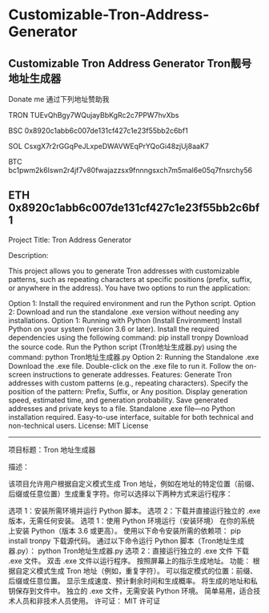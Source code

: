 # Customizable-Tron-Address-Generator
Customizable Tron Address Generator Tron靓号地址生成器
-----------------------------------------------------------
Donate me 通过下列地址赞助我

TRON TUEvQhBgy7WQujayBbKgRc2c7PPW7hvXbs

BSC 0x8920c1abb6c007de131cf427c1e23f55bb2c6bf1

SOL CsxgX7r2rGGqPeJLxpeDWAVWEqPrYQoGi48zjUj8aaK7

BTC bc1pwm2k6lswn2r4jf7v80fwajazzsx9fnnngsxch7m5mal6e05q7fnsrchy56

ETH 0x8920c1abb6c007de131cf427c1e23f55bb2c6bf1
-----------------------------------------------------------
Project Title: Tron Address Generator

Description:

This project allows you to generate Tron addresses with customizable patterns, such as repeating characters at specific positions (prefix, suffix, or anywhere in the address). You have two options to run the application:

Option 1: Install the required environment and run the Python script.
Option 2: Download and run the standalone .exe version without needing any installations.
Option 1: Running with Python (Install Environment)
Install Python on your system (version 3.6 or later).
Install the required dependencies using the following command:
pip install tronpy
Download the source code.
Run the Python script (Tron地址生成器.py) using the command:
python Tron地址生成器.py
Option 2: Running the Standalone .exe
Download the .exe file.
Double-click on the .exe file to run it.
Follow the on-screen instructions to generate addresses.
Features:
Generate Tron addresses with custom patterns (e.g., repeating characters).
Specify the position of the pattern: Prefix, Suffix, or Any position.
Display generation speed, estimated time, and generation probability.
Save generated addresses and private keys to a file.
Standalone .exe file—no Python installation required.
Easy-to-use interface, suitable for both technical and non-technical users.
License: MIT License

-----------------------------------------------------------

项目标题：Tron 地址生成器

描述：

该项目允许用户根据自定义模式生成 Tron 地址，例如在地址的特定位置（前缀、后缀或任意位置）生成重复字符。你可以选择以下两种方式来运行程序：

选项 1：安装所需环境并运行 Python 脚本。
选项 2：下载并直接运行独立的 .exe 版本，无需任何安装。
选项 1：使用 Python 环境运行（安装环境）
在你的系统上安装 Python（版本 3.6 或更高）。
使用以下命令安装所需的依赖项：
pip install tronpy
下载源代码。
通过以下命令运行 Python 脚本（Tron地址生成器.py）：
python Tron地址生成器.py
选项 2：直接运行独立的 .exe 文件
下载 .exe 文件。
双击 .exe 文件以运行程序。
按照屏幕上的指示生成地址。
功能：
根据自定义模式生成 Tron 地址（例如，重复字符）。
可以指定模式的位置：前缀、后缀或任意位置。
显示生成速度、预计剩余时间和生成概率。
将生成的地址和私钥保存到文件中。
独立的 .exe 文件，无需安装 Python 环境。
简单易用，适合技术人员和非技术人员使用。
许可证： MIT 许可证

